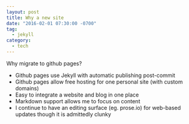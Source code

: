 ```yaml
---
layout: post
title: Why a new site
date: "2016-02-01 07:30:00 -0700"
tag:
  - jekyll
category: 
  - tech
---
```




Why migrate to github pages?

* Github pages use Jekyll with automatic publishing post-commit
* Github pages allow free hosting for one personal site (with custom domains)
* Easy to integrate a website and blog in one place
* Markdown support allows me to focus on content
* I continue to have an editing surface (eg. prose.io) for web-based updates
  though it is admittedly clunky
